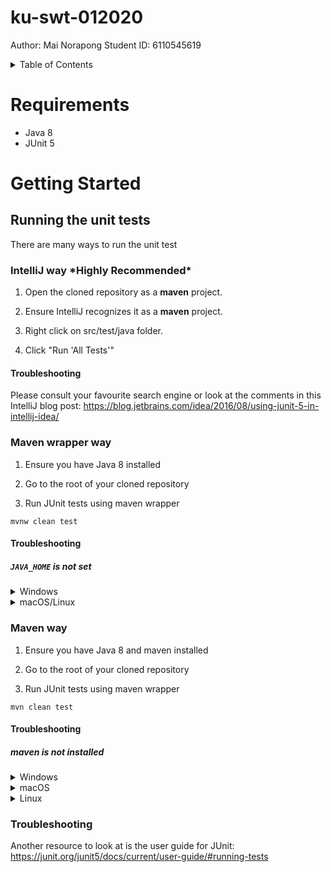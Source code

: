 # ku-swt-012020

Author: Mai Norapong
Student ID: 6110545619

<details markdown="1">
  <summary>Table of Contents</summary>

-   [Requirments](#requirements)
-   [Getting Started]()
    *   [Running the unit tests](#running-the-unit-tests)
        +   [IntelliJ way](#unit-tests-intellij-way)
        +   [Maven wrapper way](#unit-tests-maven-wrapper-way)
        +   [Maven way](#unit-tests-maven-way)
        +   [Troubleshooting](#unit-tests-troubleshooting)

</details>

# Requirements

- Java 8
- JUnit 5

# Getting Started

## Running the unit tests

There are many ways to run the unit test

<a id="unit-tests-intellij-way"></a>
### IntelliJ way \*Highly Recommended*

1. Open the cloned repository as a **maven** project.

2. Ensure IntelliJ recognizes it as a **maven** project.

3. Right click on src/test/java folder.

4. Click "Run 'All Tests'"

#### Troubleshooting

Please consult your favourite search engine or look at the comments in this IntelliJ blog post:
https://blog.jetbrains.com/idea/2016/08/using-junit-5-in-intellij-idea/

<a id="unit-tests-maven-wrapper-way"></a>
### Maven wrapper way

1. Ensure you have Java 8 installed

2. Go to the root of your cloned repository

3. Run JUnit tests using maven wrapper

```shell script
mvnw clean test
```

#### Troubleshooting

##### `JAVA_HOME` is not set

<details>
  <summary>Windows</summary>
Error message example:

```
Error: JAVA_HOME not found in your environment.  
Please set the JAVA_HOME variable in your environment to match the  
location of your Java installation.
```

You do not have the required environment variable `JAVA_HOME`.  
Set it to the location of a JDK home dir (e.g. `C:\Program Files\Java\jdk1.8.0_131`).

To set it locally (for the current terminal only) use the `set` command, e.g.

```shell script
set JAVA_HOME=C:\Program Files\Java\jdk1.8.0_131
```

For more detailed instructions on how to set it permanently,
please consult your favourite search engine.
</details>

<details>
  <summary>macOS/Linux</summary>
Error message example:

```
Error: JAVA_HOME is not defined correctly.  
  We cannot execute
```

You do not have the required environment variable `JAVA_HOME`.  
Set it to the location of a JDK home dir.

To set it locally (for the current terminal only) use the `export` command, e.g.

```shell script
export JAVA_HOME=path/to/your/java/jdk
```

For more detailed instructions on how to set it permanently,
please consult your favourite search engine.
</details>

<a id="unit-tests-maven-way"></a>
### Maven way

1. Ensure you have Java 8 and maven installed

2. Go to the root of your cloned repository

3. Run JUnit tests using maven wrapper

```shell script
mvn clean test
```

#### Troubleshooting

##### maven is not installed

<details>
  <summary>Windows</summary>
Error message example:

```
'mvn' is not recognized as an internal or external command,  
operable program or batch file.
```
</details>

<details>
  <summary>macOS</summary>
Error message example:

```
-bash: mvn: command not found
```

To install using [homebrew](https://brew.sh/),

```shell script
brew install maven
```

To install homebrew

```shell script
/bin/bash -c "$(curl -fsSL https://raw.githubusercontent.com/Homebrew/install/HEAD/install.sh)"
```

For more detailed instructions on how to install homebrew,
visit their site: https://brew.sh/.

For more detailed instructions on how to install maven,
please consult your favourite search engine.
</details>

<details>
  <summary>Linux</summary>
Error message example (Ubuntu):

```
Command 'mvn' not found, but can be installed with:

sudo apt install maven
```

You're using linux! You know more than me!
Follow the instructions included in the error message.
</details>

<a id="unit-tests-troubleshooting"></a>
### Troubleshooting

Another resource to look at is the user guide for JUnit:
https://junit.org/junit5/docs/current/user-guide/#running-tests
